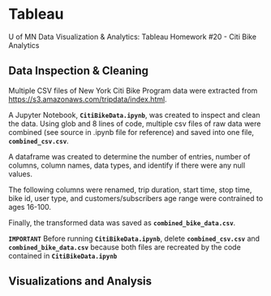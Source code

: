 # Tableau
U of MN Data Visualization &amp; Analytics: Tableau Homework #20 - Citi Bike Analytics

## Data Inspection & Cleaning
Multiple CSV files of New York Citi Bike Program data were extracted from https://s3.amazonaws.com/tripdata/index.html.

A Jupyter Notebook, **`CitiBikeData.ipynb`**, was created to inspect and clean the data. Using glob and 8 lines of code, multiple csv files of raw data were combined (see source in .ipynb file for reference) and saved into one file, **`combined_csv.csv`**.

A dataframe was created to determine the number of entries, number of columns, column names, data types, and identify if there were any null values. 

The following columns were renamed, trip duration, start time, stop time, bike id, user type, and customers/subscribers age range were contrained to ages 16-100.
    
Finally, the transformed data was saved as **`combined_bike_data.csv`**.

**`IMPORTANT`**
Before running **`CitiBikeData.ipynb`**, delete **`combined_csv.csv`** and **`combined_bike_data.csv`** because both files are recreated by the code contained in **`CitiBikeData.ipynb`**

## Visualizations and Analysis
